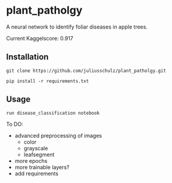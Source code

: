 # plant_patholgy

A neural network to identify foliar diseases in apple trees.

Current Kaggelscore: 0.917

## Installation
```
git clone https://github.com/juliusschulz/plant_patholgy.git

pip install -r requirements.txt
```
## Usage
```
run disease_classification notebook
```

To DO:
- advanced preprocessing of images
    - color
    - grayscale
    - leafsegment
- more epochs
- more trainable layers?
- add requirements
